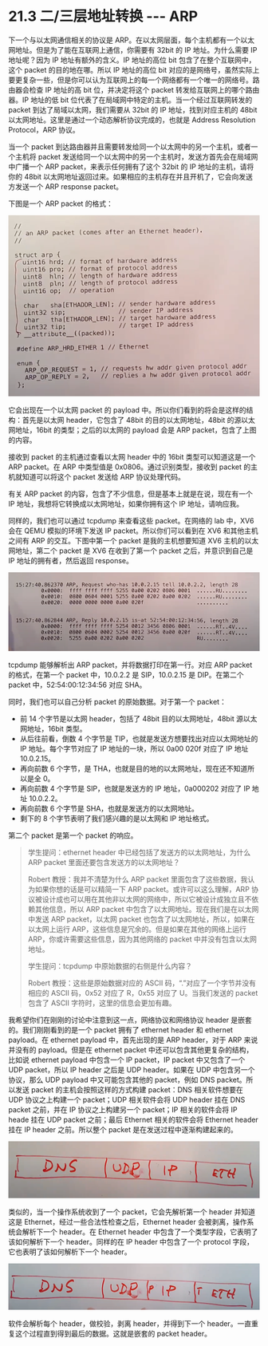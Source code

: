 # 21.3 二/三层地址转换 --- ARP

下一个与以太网通信相关的协议是 ARP。在以太网层面，每个主机都有一个以太网地址。但是为了能在互联网上通信，你需要有 32bit 的 IP 地址。为什么需要 IP 地址呢？因为 IP 地址有额外的含义。IP 地址的高位 bit 包含了在整个互联网中，这个 packet 的目的地在哪。所以 IP 地址的高位 bit 对应的是网络号，虽然实际上要更复杂一些，但是你可以认为互联网上的每一个网络都有一个唯一的网络号。路由器会检查 IP 地址的高 bit 位，并决定将这个 packet 转发给互联网上的哪个路由器。IP 地址的低 bit 位代表了在局域网中特定的主机。当一个经过互联网转发的 packet 到达了局域以太网，我们需要从 32bit 的 IP 地址，找到对应主机的 48bit 以太网地址。这里是通过一个动态解析协议完成的，也就是 Address Resolution Protocol，ARP 协议。

当一个 packet 到达路由器并且需要转发给同一个以太网中的另一个主机，或者一个主机将 packet 发送给同一个以太网中的另一个主机时，发送方首先会在局域网中广播一个 ARP packet，来表示任何拥有了这个 32bit 的 IP 地址的主机，请将你的 48bit 以太网地址返回过来。如果相应的主机存在并且开机了，它会向发送方发送一个 ARP response packet。

下图是一个 ARP packet 的格式：

![](<../assets/image (714).png>)

它会出现在一个以太网 packet 的 payload 中。所以你们看到的将会是这样的结构：首先是以太网 header，它包含了 48bit 的目的以太网地址，48bit 的源以太网地址，16bit 的类型；之后的以太网的 payload 会是 ARP packet，包含了上图的内容。

接收到 packet 的主机通过查看以太网 header 中的 16bit 类型可以知道这是一个 ARP packet。在 ARP 中类型值是 0x0806。通过识别类型，接收到 packet 的主机就知道可以将这个 packet 发送给 ARP 协议处理代码。

有关 ARP packet 的内容，包含了不少信息，但是基本上就是在说，现在有一个 IP 地址，我想将它转换成以太网地址，如果你拥有这个 IP 地址，请响应我。

同样的，我们也可以通过 tcpdump 来查看这些 packet。在网络的 lab 中，XV6 会在 QEMU 模拟的环境下发送 IP packet。所以你们可以看到在 XV6 和其他主机之间有 ARP 的交互。下图中第一个 packet 是我的主机想要知道 XV6 主机的以太网地址，第二个 packet 是 XV6 在收到了第一个 packet 之后，并意识到自己是 IP 地址的拥有者，然后返回 response。

![](<../assets/image (831).png>)

tcpdump 能够解析出 ARP packet，并将数据打印在第一行。对应 ARP packet 的格式，在第一个 packet 中，10.0.2.2 是 SIP，10.0.2.15 是 DIP。在第二个 packet 中，52:54:00:12:34:56 对应 SHA。

同时，我们也可以自己分析 packet 的原始数据。对于第一个 packet：

- 前 14 个字节是以太网 header，包括了 48bit 目的以太网地址，48bit 源以太网地址，16bit 类型。
- 从后往前看，倒数 4 个字节是 TIP，也就是发送方想要找出对应以太网地址的 IP 地址。每个字节对应了 IP 地址的一块，所以 0a00 020f 对应了 IP 地址 10.0.2.15。
- 再向前数 6 个字节，是 THA，也就是目的地的以太网地址，现在还不知道所以是全 0。
- 再向前数 4 个字节是 SIP，也就是发送方的 IP 地址，0a000202 对应了 IP 地址 10.0.2.2。
- 再向前数 6 个字节是 SHA，也就是发送方的以太网地址。
- 剩下的 8 个字节表明了我们感兴趣的是以太网和 IP 地址格式。

第二个 packet 是第一个 packet 的响应。

> 学生提问：ethernet header 中已经包括了发送方的以太网地址，为什么 ARP packet 里面还要包含发送方的以太网地址？
>
> Robert 教授：我并不清楚为什么 ARP packet 里面包含了这些数据，我认为如果你想的话是可以精简一下 ARP packet。或许可以这么理解，ARP 协议被设计成也可以用在其他非以太网的网络中，所以它被设计成独立且不依赖其他信息，所以 ARP packet 中包含了以太网地址。现在我们是在以太网中发送 ARP packet，以太网 packet 也包含了以太网地址，所以，如果在以太网上运行 ARP，这些信息是冗余的。但是如果在其他的网络上运行 ARP，你或许需要这些信息，因为其他网络的 packet 中并没有包含以太网地址。
>
> 学生提问：tcpdump 中原始数据的右侧是什么内容？
>
> Robert 教授：这些是原始数据对应的 ASCII 码，“.”对应了一个字节并没有相应的 ASCII 码，0x52 对应了 R，0x55 对应了 U。当我们发送的 packet 包含了 ASCII 字符时，这里的信息会更加有趣。

我希望你们在刚刚的讨论中注意到这一点，网络协议和网络协议 header 是嵌套的。我们刚刚看到的是一个 packet 拥有了 ethernet header 和 ethernet payload。在 ethernet payload 中，首先出现的是 ARP header，对于 ARP 来说并没有的 payload。但是在 ethernet packet 中还可以包含其他更复杂的结构，比如说 ethernet payload 中包含一个 IP packet，IP packet 中又包含了一个 UDP packet，所以 IP header 之后是 UDP header。如果在 UDP 中包含另一个协议，那么 UDP payload 中又可能包含其他的 packet，例如 DNS packet。所以发送 packet 的主机会按照这样的方式构建 packet：DNS 相关软件想要在 UDP 协议之上构建一个 packet；UDP 相关软件会将 UDP header 挂在 DNS packet 之前，并在 IP 协议之上构建另一个 packet；IP 相关的软件会将 IP heade 挂在 UDP packet 之前；最后 Ethernet 相关的软件会将 Ethernet header 挂在 IP header 之前。所以整个 packet 是在发送过程中逐渐构建起来的。

![](<../assets/image (821).png>)

类似的，当一个操作系统收到了一个 packet，它会先解析第一个 header 并知道这是 Ethernet，经过一些合法性检查之后，Ethernet header 会被剥离，操作系统会解析下一个 header。在 Ethernet header 中包含了一个类型字段，它表明了该如何解析下一个 header。同样的在 IP header 中包含了一个 protocol 字段，它也表明了该如何解析下一个 header。

![](<../assets/image (825).png>)

软件会解析每个 header，做校验，剥离 header，并得到下一个 header。一直重复这个过程直到得到最后的数据。这就是嵌套的 packet header。
